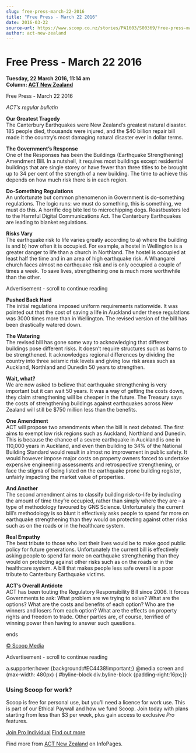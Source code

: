 ```yaml
---
slug: free-press-march-22-2016
title: "Free Press - March 22 2016"
date: 2016-03-22
source-url: https://www.scoop.co.nz/stories/PA1603/S00369/free-press-march-22-2016.htm
author: act-new-zealand
---
```

Free Press - March 22 2016
==========================

**Tuesday, 22 March 2016, 11:14 am**  
**Column: [ACT New Zealand](https://info.scoop.co.nz/ACT_New_Zealand)**

Free Press - March 22 2016

_ACT’s regular bulletin_  

**Our Greatest Tragedy**  
The Canterbury Earthquakes were New Zealand’s greatest natural disaster. 185 people died, thousands were injured, and the $40 billion repair bill made it the country’s most damaging natural disaster ever in dollar terms.

**The Government’s Response**  
One of the Responses has been the Buildings (Earthquake Strengthening) Amendment Bill. In a nutshell, it requires most buildings except residential buildings that are single storey or have fewer than three titles to be brought up to 34 per cent of the strength of a new building. The time to achieve this depends on how much risk there is in each region.

**Do-Something Regulations**  
An unfortunate but common phenomenon in Government is do-something regulations. The logic runs: we must do something, this is something, we must do this. A horrific dog bite led to microchipping dogs. Roastbusters led to the Harmful Digital Communications Act. The Canterbury Earthquakes are leading to blanket regulations.

**Risks Vary**  
The earthquake risk to life varies greatly according to a) where the building is and b) how often it is occupied. For example, a hostel in Wellington is a greater danger to life than a church in Northland. The hostel is occupied at least half the time and in an area of high earthquake risk. A Whangarei church faces almost no earthquake risk and is only occupied a couple of times a week. To save lives, strengthening one is much more worthwhile than the other.

Advertisement - scroll to continue reading





**Pushed Back Hard**  
The initial regulations imposed uniform requirements nationwide. It was pointed out that the cost of saving a life in Auckland under these regulations was 3000 times more than in Wellington. The revised version of the bill has been drastically watered down.

**The Watering**  
The revised bill has gone some way to acknowledging that different buildings pose different risks. It doesn’t require structures such as barns to be strengthened. It acknowledges regional differences by dividing the country into three seismic risk levels and giving low risk areas such as Auckland, Northland and Dunedin 50 years to strengthen.

**Wait, what?**  
We are now asked to believe that earthquake strengthening is very important but it can wait 50 years. It was a way of getting the costs down, they claim strengthening will be cheaper in the future. The Treasury says the costs of strengthening buildings against earthquakes across New Zealand will still be $750 million less than the benefits.

**One Amendment**  
ACT will propose two amendments when the bill is next debated. The first aims to exempt low risk regions such as Auckland, Northland and Dunedin. This is because the chance of a severe earthquake in Auckland is one in 110,000 years in Auckland, and even then building to 34% of the National Building Standard would result in almost no improvement in public safety. It would however impose major costs on property owners forced to undertake expensive engineering assessments and retrospective strengthening, or face the stigma of being listed on the earthquake prone building register, unfairly impacting the market value of properties.

**And Another**  
The second amendment aims to classify building risk-to-life by including the amount of time they’re occupied, rather than simply where they are – a type of methodology favoured by GNS Science. Unfortunately the current bill’s methodology is so blunt it effectively asks people to spend far more on earthquake strengthening than they would on protecting against other risks such as on the roads or in the healthcare system.

**Real Empathy**  
The best tribute to those who lost their lives would be to make good public policy for future generations. Unfortunately the current bill is effectively asking people to spend far more on earthquake strengthening than they would on protecting against other risks such as on the roads or in the healthcare system. A bill that makes people less safe overall is a poor tribute to Canterbury Earthquake victims.

**ACT’s Overall Antidote**  
ACT has been touting the Regulatory Responsibility Bill since 2006. It forces Governments to ask: What problem are we trying to solve? What are the options? What are the costs and benefits of each option? Who are the winners and losers from each option? What are the effects on property rights and freedom to trade. Other parties are, of course, terrified of winning power then having to answer such questions.

  

ends

[© Scoop Media](http://www.scoop.co.nz/about/terms.html)  

Advertisement - scroll to continue reading



a.supporter:hover {background:#EC4438!important;} @media screen and (max-width: 480px) { #byline-block div.byline-block {padding-right:16px;}}

### Using Scoop for work?

Scoop is free for personal use, but you’ll need a licence for work use. This is part of our Ethical Paywall and how we fund Scoop. Join today with plans starting from less than $3 per week, plus gain access to exclusive _Pro_ features.  
  
[Join Pro Individual](https://pro.scoop.co.nz/Individual/?from=ProIn24) [Find out more](https://pro.scoop.co.nz/using-scoop-for-work/?from=ProIn24)

Find more from [ACT New Zealand](https://info.scoop.co.nz/ACT_New_Zealand) on InfoPages.